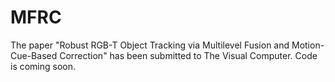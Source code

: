 # MFRC
The paper "Robust RGB-T Object Tracking via Multilevel Fusion and Motion-Cue-Based Correction" has been submitted to The Visual Computer. Code is coming soon.
